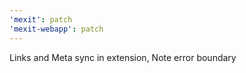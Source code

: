 ```yaml
---
'mexit': patch
'mexit-webapp': patch
---
```


Links and Meta sync in extension, Note error boundary
